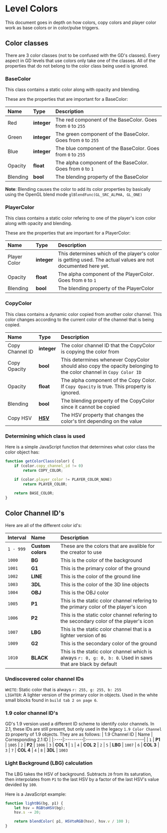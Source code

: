 # Level Colors
This document goes in depth on how colors, copy colors and player color work as base colors or in color/pulse triggers.

## Color classes
There are 3 color classes (not to be confused with the GD's classes). Every aspect in GD levels that use colors only take one of the classes. All of the properties that do not belong to the color class being used is ignored.

### BaseColor
This class contains a static color along with opacity and blending.

These are the properties that are important for a BaseColor:

| Name     | Type        | Description           |
|:---------|:------------|:----------------------|
| Red      | **integer** | The red component of the BaseColor. Goes from `0` to `255` |
| Green    | **integer** | The green component of the BaseColor. Goes from `0` to `255` |
| Blue     | **integer** | The blue component of the BaseColor. Goes from `0` to `255` |
| Opacity  | **float**   | The alpha component of the BaseColor. Goes from `0` to `1` |
| Blending | **bool**    | The blending property of the BaseColor |

**Note**: Blending causes the color to add its color properties by basically using the OpenGL blend mode `glBlendFunc(GL_SRC_ALPHA, GL_ONE)`

### PlayerColor
This class contains a static color refering to one of the player's icon color along with opacity and blending.

These are the properties that are important for a PlayerColor:

| Name         | Type        | Description           |
|:-------------|:------------|:----------------------|
| Player Color | **integer** | This determines which of the player's color is getting used. The actual values are not documented here yet. |
| Opacity      | **float**   | The alpha component of the PlayerColor. Goes from `0` to `1` |
| Blending     | **bool**    | The blending property of the PlayerColor |

### CopyColor
This class contains a dynamic color copied from another color channel. This color changes according to the current color of the channel that is being copied.

| Name            | Type        | Description           |
|:----------------|:------------|:----------------------|
| Copy Channel ID | **integer** | The color channel ID that the CopyColor is copying the color from |
| Copy Opacity    | **bool**    | This determines whenever CopyColor should also copy the opacity belonging to the color channel in `Copy Color ID` |
| Opacity         | **float**   | The alpha component of the Copy Color. If `Copy Opacity` is true. This property is ignored. |
| Blending        | **bool**    | The blending property of the CopyColor since it cannot be copied |
| Copy HSV        | **[HSV](resources/client/level-components/level-object.md?id=object-string)** | The HSV property that changes the color's tint depending on the value |

### Determining which class is used
Here is a simple JavaScript function that determines what color class the color object has:

```javascript
function getColorClass(color) {
    if (color.copy_channel_id != 0)
        return COPY_COLOR;
    
    if (color.player_color != PLAYER_COLOR_NONE)
        return PLAYER_COLOR;

    return BASE_COLOR;
}
```

## Color Channel ID's
Here are all of the different color id's:

| Interval  | Name              | Description           |
|:----------|:------------------|:----------------------|
| `1 - 999` | **Custom colors** | These are the colors that are avalible for the creator to use |
| `1000`    | **BG**            | This is the color of the background |
| `1001`    | **G1**            | This is the primary color of the ground |
| `1002`    | **LINE**          | This is the color of the ground line |
| `1003`    | **3DL**           | This is the color of the 3D line objects |
| `1004`    | **OBJ**           | This is the OBJ color |
| `1005`    | **P1**            | This is the static color channel refering to the primary color of the player's icon |
| `1006`    | **P2**            | This is the static color channel refering to the secondary color of the player's icon |
| `1007`    | **LBG**           | This is the static color channel that is a lighter version of `BG` |
| `1009`    | **G2**            | This is the secondary color of the ground |
| `1010`    | **BLACK**         | This is the static color channel which is always `r: 0, g: 0, b: 0`. Used in saws that are black by default |

### Undiscovered color channel IDs
`WHITE`: Static color that is always `r: 255, g: 255, b: 255`  
`LIGHTER`: A lighter version of the primary color in objects. Used in the white small blocks found in `build tab 2 on page 6`.

### 1.9 color channel ID's
GD's 1.9 version used a different ID scheme to identify color channels. In 2.1, these IDs are still present, but only used in the legacy `1.9 Color Channel ID` property of 1.9 objects. They are as follows:
| 1.9 Channel ID | Name | Corresponding 2.1 ID |
|:----|:---------|:-----------------------------|
| `1` | **P1**    | `1005`
| `2` | **P2**    | `1006`
| `3` | **COL 1** | `1`
| `4` | **COL 2** | `2`
| `5` | **LBG**   | `1007`
| `6` | **COL 3** | `3`
| `7` | **COL 4** | `4`
| `8` | **3DL**   | `1003`

### Light Background (LBG) calculation
The LBG takes the HSV of background. Subtracts `20` from its saturation, then interpolates from `P1` to the last HSV by a factor of the last HSV's value devided by `100`.

Here is a JavaScript example:
```javascript
function lightBG(bg, p1) {
    let hsv = RGBtoHSV(bg);
    hsv.s -= 20;

    return blendColor( p1, HSVtoRGB(hsv), hsv.v / 100 );
}
```
